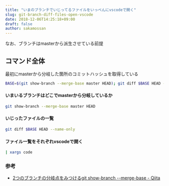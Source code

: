 ```yaml
---
title: "いまのブランチでいじってるファイルをいっぺんにvscodeで開く"
slug: git-branch-diff-files-open-vscode
date: 2018-12-06T14:25:18+09:00
draft: false
author: sakamossan
---
```


なお、ブランチはmasterから派生させている前提

## コマンド全体

最初にmasterから分岐した箇所のコミットハッシュを取得している

```bash
BASE=$(git show-branch --merge-base master HEAD); git diff $BASE HEAD --name-only | xargs code
```

#### いまいるブランチはどこでmasterから分岐しているか

```bash
git show-branch --merge-base master HEAD
```

#### いじったファイルの一覧

```bash
git diff $BASE HEAD --name-only
```

#### ファイル一覧をそれぞれvscodeで開く

```bash
| xargs code
```

### 参考

- [2つのブランチの分岐点をみつけるgit show-branch --merge-base - Qiita](https://qiita.com/awakia/items/ed53f4aada688f7f19a9)
